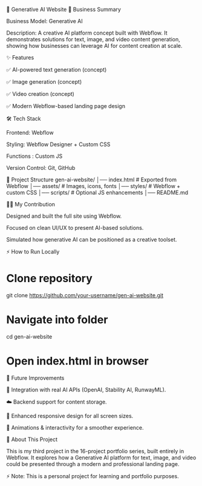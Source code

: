 🚀 Generative AI Website
📌 Business Summary

Business Model: Generative AI

Description: A creative AI platform concept built with Webflow. It demonstrates solutions for text, image, and video content generation, showing how businesses can leverage AI for content creation at scale.

✨ Features

✅ AI-powered text generation (concept)

✅ Image generation (concept)

✅ Video creation (concept)

✅ Modern Webflow-based landing page design

🛠️ Tech Stack

Frontend: Webflow

Styling: Webflow Designer + Custom CSS

Functions : Custom JS

Version Control: Git, GitHub

📂 Project Structure
gen-ai-website/
│── index.html        # Exported from Webflow
│── assets/           # Images, icons, fonts
│── styles/           # Webflow + custom CSS
│── scripts/          # Optional JS enhancements
│── README.md

🧑‍💻 My Contribution

Designed and built the full site using Webflow.

Focused on clean UI/UX to present AI-based solutions.

Simulated how generative AI can be positioned as a creative toolset.

⚡ How to Run Locally
# Clone repository
git clone https://github.com/your-username/gen-ai-website.git

# Navigate into folder
cd gen-ai-website

# Open index.html in browser

📌 Future Improvements

🔗 Integration with real AI APIs (OpenAI, Stability AI, RunwayML).

☁️ Backend support for content storage.

📱 Enhanced responsive design for all screen sizes.

🎨 Animations & interactivity for a smoother experience.

📖 About This Project

This is my third project in the 16-project portfolio series, built entirely in Webflow. It explores how a Generative AI platform for text, image, and video could be presented through a modern and professional landing page.

⚡ Note: This is a personal project for learning and portfolio purposes.
